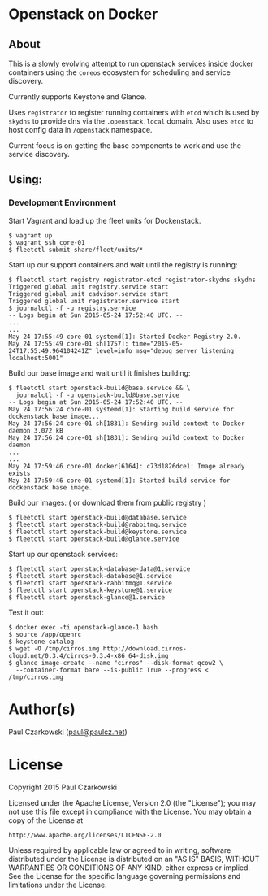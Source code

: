 Openstack on Docker
===================

About
-----

This is a slowly evolving attempt to run openstack services inside docker containers using the `coreos` ecosystem for scheduling and service discovery.

Currently supports Keystone and Glance.

Uses `registrator` to register running containers with `etcd` which is used by `skydns` to provide dns via the `.openstack.local` domain.   Also uses `etcd` to host config data in `/openstack` namespace.

Current focus is on getting the base components to work and use the service discovery.


Using:
------

### Development Environment

Start Vagrant and load up the fleet units for Dockenstack.

```
$ vagrant up
$ vagrant ssh core-01
$ fleetctl submit share/fleet/units/*
```

Start up our support containers and wait until the registry is running:

```
$ fleetctl start registry registrator-etcd registrator-skydns skydns
Triggered global unit registry.service start
Triggered global unit cadvisor.service start
Triggered global unit registrator.service start
$ journalctl -f -u registry.service
-- Logs begin at Sun 2015-05-24 17:52:40 UTC. --
...
...
May 24 17:55:49 core-01 systemd[1]: Started Docker Registry 2.0.
May 24 17:55:49 core-01 sh[1757]: time="2015-05-24T17:55:49.964104241Z" level=info msg="debug server listening localhost:5001"
```

Build our base image and wait until it finishes building:

```
$ fleetctl start openstack-build@base.service && \
  journalctl -f -u openstack-build@base.service
-- Logs begin at Sun 2015-05-24 17:52:40 UTC. --
May 24 17:56:24 core-01 systemd[1]: Starting build service for dockenstack base image...
May 24 17:56:24 core-01 sh[1831]: Sending build context to Docker daemon 3.072 kB
May 24 17:56:24 core-01 sh[1831]: Sending build context to Docker daemon
...
...
May 24 17:59:46 core-01 docker[6164]: c73d1826dce1: Image already exists
May 24 17:59:46 core-01 systemd[1]: Started build service for dockenstack base image.
```

Build our images: ( or download them from public registry )

```
$ fleetctl start openstack-build@database.service
$ fleetctl start openstack-build@rabbitmq.service
$ fleetctl start openstack-build@keystone.service
$ fleetctl start openstack-build@glance.service
```

Start up our openstack services:

```
$ fleetctl start openstack-database-data@1.service
$ fleetctl start openstack-database@1.service
$ fleetctl start openstack-rabbitmq@1.service
$ fleetctl start openstack-keystone@1.service
$ fleetctl start openstack-glance@1.service
```

Test it out:

```
$ docker exec -ti openstack-glance-1 bash
$ source /app/openrc
$ keystone catalog
$ wget -O /tmp/cirros.img http://download.cirros-cloud.net/0.3.4/cirros-0.3.4-x86_64-disk.img
$ glance image-create --name "cirros" --disk-format qcow2 \
  --container-format bare --is-public True --progress < /tmp/cirros.img
```

Author(s)
======

Paul Czarkowski (paul@paulcz.net)

License
=======

Copyright 2015 Paul Czarkowski

Licensed under the Apache License, Version 2.0 (the "License");
you may not use this file except in compliance with the License.
You may obtain a copy of the License at

    http://www.apache.org/licenses/LICENSE-2.0

Unless required by applicable law or agreed to in writing, software
distributed under the License is distributed on an "AS IS" BASIS,
WITHOUT WARRANTIES OR CONDITIONS OF ANY KIND, either express or implied.
See the License for the specific language governing permissions and
limitations under the License.
